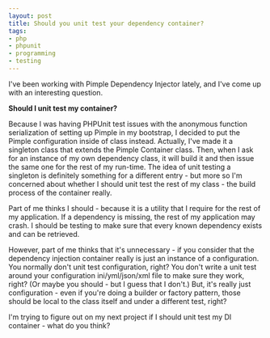 ```yaml
---
layout: post
title: Should you unit test your dependency container?
tags:
- php
- phpunit
- programming
- testing
---
```

I've been working with Pimple Dependency Injector lately, and I've come up with an interesting question.

**Should I unit test my container?**

Because I was having PHPUnit test issues with the anonymous function serialization of setting up Pimple in my bootstrap, I decided to put the Pimple configuration inside of class instead.  Actually, I've made it a singleton class that extends the Pimple Container class.  Then, when I ask for an instance of my own dependency class, it will build it and then issue the same one for the rest of my run-time.  The idea of unit testing a singleton is definitely something for a different entry - but more so I'm concerned about whether I should unit test the rest of my class - the build process of the container really.

Part of me thinks I should - because it is a utility that I require for the rest of my application.  If a dependency is missing, the rest of my application may crash.  I should be testing to make sure that every known dependency exists and can be retrieved.

However, part of me thinks that it's unnecessary - if you consider that the dependency injection container really is just an instance of a configuration.  You normally don't unit test configuration, right?  You don't write a unit test around your configuration ini/yml/json/xml file to make sure they work, right? (Or maybe you should - but I guess that I don't.)  But, it's really just configuration - even if you're doing a builder or factory pattern, those should be local to the class itself and under a different test, right?

I'm trying to figure out on my next project if I should unit test my DI container - what do you think?
